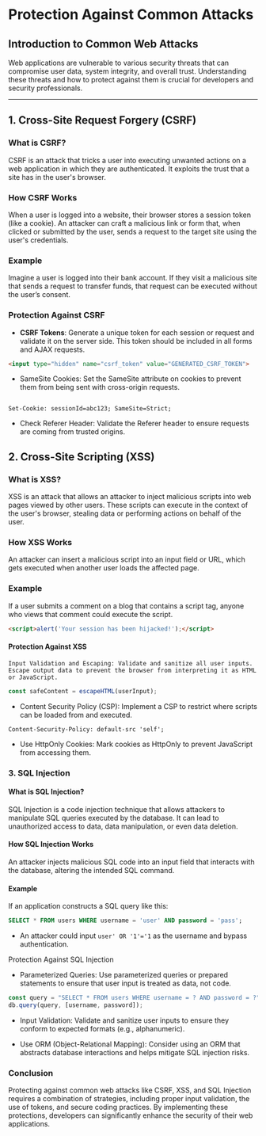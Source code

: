 # Protection Against Common Attacks

## Introduction to Common Web Attacks
Web applications are vulnerable to various security threats that can compromise user data, system integrity, and overall trust. Understanding these threats and how to protect against them is crucial for developers and security professionals.

---

## 1. Cross-Site Request Forgery (CSRF)

### What is CSRF?
CSRF is an attack that tricks a user into executing unwanted actions on a web application in which they are authenticated. It exploits the trust that a site has in the user's browser.

### How CSRF Works
When a user is logged into a website, their browser stores a session token (like a cookie). An attacker can craft a malicious link or form that, when clicked or submitted by the user, sends a request to the target site using the user's credentials.

### Example
Imagine a user is logged into their bank account. If they visit a malicious site that sends a request to transfer funds, that request can be executed without the user’s consent.

### Protection Against CSRF
- **CSRF Tokens**: Generate a unique token for each session or request and validate it on the server side. This token should be included in all forms and AJAX requests.
  
```html
<input type="hidden" name="csrf_token" value="GENERATED_CSRF_TOKEN">
```

- SameSite Cookies: Set the SameSite attribute on cookies to prevent them from being sent with cross-origin requests.

```http

Set-Cookie: sessionId=abc123; SameSite=Strict;
```

- Check Referer Header: Validate the Referer header to ensure requests are coming from trusted origins.

## 2. Cross-Site Scripting (XSS)
### What is XSS?

XSS is an attack that allows an attacker to inject malicious scripts into web pages viewed by other users. These scripts can execute in the context of the user's browser, stealing data or performing actions on behalf of the user.

### How XSS Works

An attacker can insert a malicious script into an input field or URL, which gets executed when another user loads the affected page.

### Example

If a user submits a comment on a blog that contains a script tag, anyone who views that comment could execute the script.

```html
<script>alert('Your session has been hijacked!');</script>
```

#### Protection Against XSS

    Input Validation and Escaping: Validate and sanitize all user inputs. Escape output data to prevent the browser from interpreting it as HTML or JavaScript.

```javascript
const safeContent = escapeHTML(userInput);
```

- Content Security Policy (CSP): Implement a CSP to restrict where scripts can be loaded from and executed.

```http
Content-Security-Policy: default-src 'self';
```

- Use HttpOnly Cookies: Mark cookies as HttpOnly to prevent JavaScript from accessing them.

### 3. SQL Injection
#### What is SQL Injection?

SQL Injection is a code injection technique that allows attackers to manipulate SQL queries executed by the database. It can lead to unauthorized access to data, data manipulation, or even data deletion.

#### How SQL Injection Works

An attacker injects malicious SQL code into an input field that interacts with the database, altering the intended SQL command.

#### Example

If an application constructs a SQL query like this:
```sql
SELECT * FROM users WHERE username = 'user' AND password = 'pass';
```

- An attacker could input `user' OR '1'='1` as the username and bypass authentication.

Protection Against SQL Injection

- Parameterized Queries: Use parameterized queries or prepared statements to ensure that user input is treated as data, not code.

```javascript
const query = "SELECT * FROM users WHERE username = ? AND password = ?";
db.query(query, [username, password]);
```

- Input Validation: Validate and sanitize user inputs to ensure they conform to expected formats (e.g., alphanumeric).

- Use ORM (Object-Relational Mapping): Consider using an ORM that abstracts database interactions and helps mitigate SQL injection risks.

### Conclusion

Protecting against common web attacks like CSRF, XSS, and SQL Injection requires a combination of strategies, including proper input validation, the use of tokens, and secure coding practices. By implementing these protections, developers can significantly enhance the security of their web applications.
